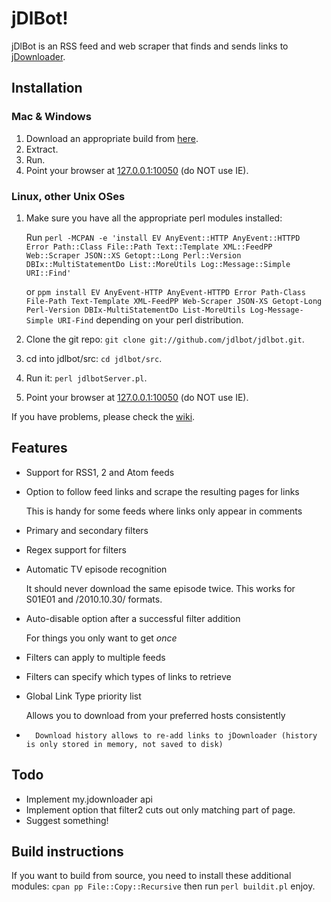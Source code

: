 # jDlBot!

jDlBot is an RSS feed and web scraper that finds and sends links to [jDownloader](http://www.jdownloader.org).

## Installation

### Mac & Windows

1.   Download an appropriate build from [here](https://github.com/thawn/jdlbot/releases/tag/0.1.4).
2.   Extract.
3.   Run.
4.   Point your browser at [127.0.0.1:10050](http://127.0.0.1:10050/) (do NOT use IE).

### Linux, other Unix OSes

1.  Make sure you have all the appropriate perl modules installed:

    Run `perl -MCPAN -e 'install EV AnyEvent::HTTP AnyEvent::HTTPD Error Path::Class File::Path Text::Template XML::FeedPP Web::Scraper JSON::XS Getopt::Long Perl::Version DBIx::MultiStatementDo List::MoreUtils Log::Message::Simple URI::Find'`
    
    or `ppm install EV AnyEvent-HTTP AnyEvent-HTTPD Error Path-Class File-Path Text-Template XML-FeedPP Web-Scraper JSON-XS Getopt-Long Perl-Version DBIx-MultiStatementDo List-MoreUtils Log-Message-Simple URI-Find` depending on your perl distribution.

2.  Clone the git repo: `git clone git://github.com/jdlbot/jdlbot.git`.

3.  cd into jdlbot/src:  `cd jdlbot/src`.

4.  Run it:  `perl jdlbotServer.pl`.

5.  Point your browser at [127.0.0.1:10050](http://127.0.0.1:10050/) (do NOT use IE).

If you have problems, please check the [wiki](http://github.com/jdlbot/jdlbot/wiki).

## Features

*   Support for RSS1, 2 and Atom feeds

*   Option to follow feed links and scrape the resulting pages for links

    This is handy for some feeds where links only appear in comments

*   Primary and secondary filters

*   Regex support for filters

*   Automatic TV episode recognition

    It should never download the same episode twice.  This works for S01E01 and /2010.10.30/ formats.

*   Auto-disable option after a successful filter addition

    For things you only want to get *once*

*   Filters can apply to multiple feeds

*   Filters can specify which types of links to retrieve

*   Global Link Type priority list

    Allows you to download from your preferred hosts consistently
    
*		Download history allows to re-add links to jDownloader (history is only stored in memory, not saved to disk)


## Todo

*   Implement my.jdownloader api
*   Implement option that filter2 cuts out only matching part of page.
*   Suggest something!

## Build instructions

If you want to build from source, you need to install these additional modules:
`cpan pp File::Copy::Recursive`
then run `perl buildit.pl`
enjoy.

